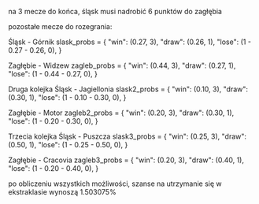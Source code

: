 na 3 mecze do końca, śląsk musi nadrobić 6 punktów do zagłębia

pozostałe mecze do rozegrania:

Śląsk - Górnik
slask_probs = {
    "win": (0.27, 3),
    "draw": (0.26, 1),
    "lose": (1 - 0.27 - 0.26, 0),
}

Zagłębie - Widzew
zagleb_probs = {
    "win": (0.44, 3),
    "draw": (0.27, 1),
    "lose": (1 - 0.44 - 0.27, 0),
}

Druga kolejka
Śląsk - Jagiellonia
slask2_probs = {
    "win": (0.10, 3),
    "draw": (0.30, 1),
    "lose": (1 - 0.10 - 0.30, 0),
}

Zagłębie - Motor
zagleb2_probs = {
    "win": (0.20, 3),
    "draw": (0.30, 1),
    "lose": (1 - 0.20 - 0.30, 0),
}

Trzecia kolejka
Śląsk - Puszcza
slask3_probs = {
    "win": (0.25, 3),
    "draw": (0.50, 1),
    "lose": (1 - 0.25 - 0.50, 0),
}

Zagłębie - Cracovia
zagleb3_probs = {
    "win": (0.20, 3),
    "draw": (0.40, 1),
    "lose": (1 - 0.20 - 0.40, 0),
}

po obliczeniu wszystkich możliwości, szanse na utrzymanie się w ekstraklasie wynoszą 1.503075%
